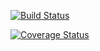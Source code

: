 [![Build Status](https://travis-ci.org/AndrewPaulLund/cs207test.svg?branch=master)](https://travis-ci.org/AndrewPaulLund/cs207test.svg?branch=master)

[![Coverage Status](https://coveralls.io/repos/github/AndrewPaulLund/cs207test/badge.svg?branch=master)](https://coveralls.io/github/AndrewPaulLund/cs207test?branch=master)